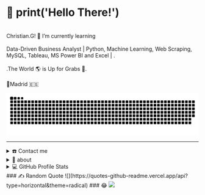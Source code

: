 # 💫 print('Hello There!')
<br>  Christian.G! 🌱 I’m currently learning <br><br> Data-Driven Business Analyst | Python, Machine Learning, Web Scraping, MySQL, Tableau, MS Power BI and Excel | .<br><br>  .The World 🌎 is Up for Grabs 🚀. <br><br> 📍Madrid 🇪🇸

<div align="center">
  <a href="https://1999azzar.github.io/1999AZZAR/">
  <img  src="https://github.com/1999AZZAR/1999AZZAR/blob/main/resources/img/grid-snake.svg"
       alt="snake" /></a>
</div>

-----
<details>
  <summary>☎️ Contact me</summary>
<div>
  <samp>
    <h2 align="left">You can reach me by:</h2>
    <p align="left">
      <br/>
      <a href="https://www.linkedin.com/in/christiangardel/" target="blank"><img align="center"
         src="https://img.shields.io/badge/linkedin-%231DA1F2.svg?style=for-the-badge&logo=linkedin&logoColor=white"
         alt="azzar" height="30"/></a>
    </p>
      <br>
    </p>
  </samp>
</div>
</details>

<details>
  <summary>🧮 about</summary>
<div>
<samp>
<h2 align="left">About this Account</h2>
 <p align="left">
  <a href="https://github.com/LuckyGardel" target="blank"><img align="left" 
     src="https://komarev.com/ghpvc/?username=LuckyGardel&style=for-the-badge&label=PROFILE+VIEWS" height="25"
     alt="views count" /></a><br>
</p>
</p>
</samp>
</div>
</details>
  
<details> 
  <summary>💻 GitHub Profile Stats</summary>
  <div>
  <samp>
    <h2 align="center"> Github stats </h2>
      <br/>
    <details open>
  <summary><h3>Languages</h3></summary>
            <p align="center">
        <a href="https://github.com/LuckyGardel/">
          <img src="https://github-readme-stats.vercel.app/api/top-langs/?username=LuckyGardel&langs_count=6&theme=gruvbox&layout=compact&hide_border=true"
          alt="LuckyGardel :: overall Top Langs " /></a>
      </p>
        <p align="center">
          <a href="https://github.com/LuckyGardel/">
          <img width="45%" src="https://github-profile-summary-cards.vercel.app/api/cards/repos-per-language?username=LuckyGardel&theme=gruvbox&layout=compact&hide_border=true"
          alt="LuckyGardel :: Top Langs by repo" />
          <img width="45%" src="https://github-profile-summary-cards.vercel.app/api/cards/most-commit-language?username=LuckyGardel&theme=gruvbox&layout=compact&hide_border=true"
          alt="LuckyGardel :: Top Langs by commit" />
          </a>
        </p>
</details>
    <details open>
  <summary><h3>stasistic</h3></summary>
        <p align="center">
          <a href="https://github.com/LuckyGardel/">
          <img width="49.5%" src="https://github-readme-stats.vercel.app/api?username=LuckyGardel&show_icons=true&theme=gruvbox&hide_border=true" />
          <img width="49.5%" src="https://github-readme-streak-stats.herokuapp.com/?user=LuckyGardel&theme=gruvbox&hide_border=true" />
          </a>
       </p>
     <br>
     </samp>
  </div>    
</details>  
### ✍️ Random Quote
![](https://quotes-github-readme.vercel.app/api?type=horizontal&theme=radical)
### 😂
<img src="https://i.giphy.com/media/xT9C25UNTwfZuk85WP/giphy.webp"/>
